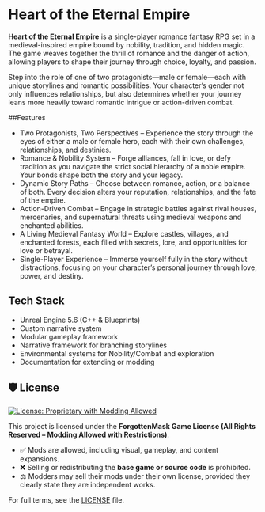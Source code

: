 # Heart of the Eternal Empire

**Heart of the Eternal Empire** is a single-player romance fantasy RPG set in a medieval-inspired empire bound by nobility, tradition, and hidden magic. The game weaves together the thrill of romance and the danger of action, allowing players to shape their journey through choice, loyalty, and passion.

Step into the role of one of two protagonists—male or female—each with unique storylines and romantic possibilities. Your character’s gender not only influences relationships, but also determines whether your journey leans more heavily toward romantic intrigue or action-driven combat.

##Features

- Two Protagonists, Two Perspectives – Experience the story through the eyes of either a male or female hero, each with their own challenges, relationships, and destinies.
- Romance & Nobility System – Forge alliances, fall in love, or defy tradition as you navigate the strict social hierarchy of a noble empire. Your bonds shape both the story and your legacy.
- Dynamic Story Paths – Choose between romance, action, or a balance of both. Every decision alters your reputation, relationships, and the fate of the empire.
- Action-Driven Combat – Engage in strategic battles against rival houses, mercenaries, and supernatural threats using medieval weapons and enchanted abilities.
- A Living Medieval Fantasy World – Explore castles, villages, and enchanted forests, each filled with secrets, lore, and opportunities for love or betrayal.
- Single-Player Experience – Immerse yourself fully in the story without distractions, focusing on your character’s personal journey through love, power, and destiny.

## Tech Stack

- Unreal Engine 5.6 (C++ & Blueprints)
- Custom narrative system
- Modular gameplay framework
- Narrative framework for branching storylines
- Environmental systems for Nobility/Combat and exploration
- Documentation for extending or modding

## 🛡️ License

[![License: Proprietary with Modding Allowed](https://img.shields.io/badge/License-Proprietary--Modding--Allowed-blue.svg)](#)

This project is licensed under the **ForgottenMask Game License (All Rights Reserved – Modding Allowed with Restrictions)**.  
- ✅ Mods are allowed, including visual, gameplay, and content expansions.  
- ❌ Selling or redistributing the **base game or source code** is prohibited.  
- ⚖️ Modders may sell their mods under their own license, provided they clearly state they are independent works.  

For full terms, see the [LICENSE](./License) file.
